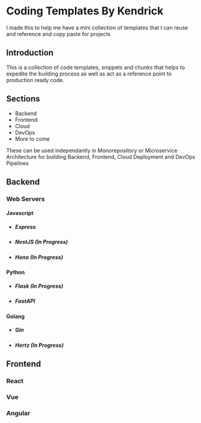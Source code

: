 # Coding Templates By Kendrick

<p>
  I made this to help me have a mini collection of templates that I can reuse and reference and copy paste for projects
</p>

## Introduction
<p>
  This is a collection of code templates, snippets and chunks that helps to expedite the building process as well as act as a reference point to production ready code.
</p>

## Sections
- Backend
- Frontend
- Cloud
- DevOps
- More to come

<p>
  These can be used independantly in Monorepository or Microservice Architecture for building Backend, Frontend, Cloud Deployment and DevOps Pipelines
</p>

## Backend

### Web Servers

#### Javascript
- <h5>Express</h5>
- <h5>NestJS (In Progress)</h5>
- <h5>Hono (In Progress)</h5>

#### Python
- <h5>Flask (In Progress)</h5>
- <h5>FastAPI</h5>

#### Golang
- <h5>Gin</h5>
- <h5>Hertz (In Progress)</h5>

## Frontend

### React

### Vue

### Angular












